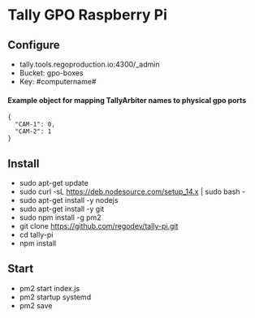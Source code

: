 # Tally GPO Raspberry Pi

## Configure
- tally.tools.regoproduction.io:4300/_admin
- Bucket: gpo-boxes
- Key: #computername#

#### Example object for mapping TallyArbiter names to physical gpo ports
```
{
  "CAM-1": 0,
  "CAM-2": 1
}
```


## Install
- sudo apt-get update
- sudo curl -sL https://deb.nodesource.com/setup_14.x | sudo bash -
- sudo apt-get install -y nodejs
- sudo apt-get install -y git
- sudo npm install -g pm2
- git clone https://github.com/regodev/tally-pi.git
- cd tally-pi
- npm install

## Start
- pm2 start index.js
- pm2 startup systemd
- pm2 save
